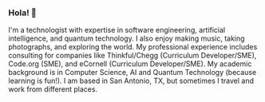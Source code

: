 ### Hola! 👋

I'm a technologist with expertise in software engineering, artificial intelligence, and quantum technology. I also enjoy making music, taking photographs, and exploring the world.  My professional experience includes consulting for companies like Thinkful/Chegg (Curriculum Developer/SME), Code.org (SME), and eCornell (Curriculum Developer/SME). My academic background is in Computer Science, AI and Quantum Technology (because learning is fun!).  I am based in San Antonio, TX, but sometimes I travel and work from different places.
